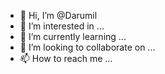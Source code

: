 - 👋 Hi, I’m @Darumil
- 👀 I’m interested in ...
- 🌱 I’m currently learning ...
- 💞️ I’m looking to collaborate on ...
- 📫 How to reach me ...

<!---
Darumil/Darumil is a ✨ special ✨ repository because its `README.md` (this file) appears on your GitHub profile.
You can click the Preview link to take a look at your changes.
--->
